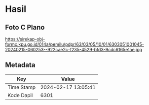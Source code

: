 # Hasil

## Foto C Plano

https://sirekap-obj-formc.kpu.go.id/014a/pemilu/pdpr/63/03/05/10/01/6303051001045-20240215-060253--922cae2c-f235-4529-bfd3-9cdc6165e1ae.jpg


## Metadata

| Key        | Value               |
| ---------- | ------------------- |
| Time Stamp | 2024-02-17 13:05:41 |
| Kode Dapil | 6301                |



